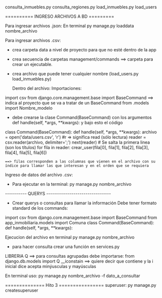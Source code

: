 consulta_inmuebles.py
consulta_regiones.py
load_inmuebles.py
load_users

==========  INGRESO ARCHIVOS A BD   =========

Para ingresar archivos .json:
    En terminal py manage.py loaddata nombre_archivo


Para ingresar archivos .csv:
- crea carpeta data a nivel de proyecto para que no esté dentro de la app
- crea secuencia de carpetas management/commands ==> carpeta para crear un ejecutable. 
- crea archivo que puede tener cualquier nombre (load_users.py load_inmuebles.py)

    Dentro del archivo:
    Importaciones:

import csv
from django.core.management.base import BaseCommand  ==> indica al proyecto que se va a tratar de un BaseCommand
from .models import Nombre_modelo

- debe crearse la clase Command(BaseCommand) con los argumentos def handle(self, *args, **kwargs): y bajo esto el código

class Command(BaseCommand):
    def handle(self, *args, **kwargs):
        archivo = open('data/users.csv', 'r')       #r => significa read (sólo lectura)
        reader = csv.reader(archivo, delimiter=';')
        next(reader) # Se salta la primera linea (son los títulos)
        for fila in reader:
            crear_user(fila[0], fila[1], fila[2], fila[3], fila[4], fila[5], fila[6])

    ==> filas corresponden a las columnas que vienen en el archivo con su índice para llamar las que interesan y en el orden que se requiera

Ingreso de datos del archivo .csv:
- Para ejecutar en la terminal:
    py manage.py nombre_archivo


----------- QUERYS  ---------------------------------
- Crear querys o consultas para llamar la información
    Debe tener formato standard de los commands:

import csv
from django.core.management.base import BaseCommand
from app_inmobiliaria.models import Comuna
class Command(BaseCommand):
    def handle(self, *args, **kwargs):

Ejecucion del archivo en terminal
    py manage.py nombre_archivo

- para hacer consulta crear una función en services.py

LIBRERIA Q ==> para consultas agrupadas
    debe importarse:
        from django.db.models import Q
        __iconstain  ==> quiere decir que contiene y la i inicial dice acepta minýusculas y mayúsculas

En terminal uso:
    py manage.py nombre_archivo -f dato_a_consultar


============== Hito 3 ================
superuser:
    py manage.py createsuperuser
